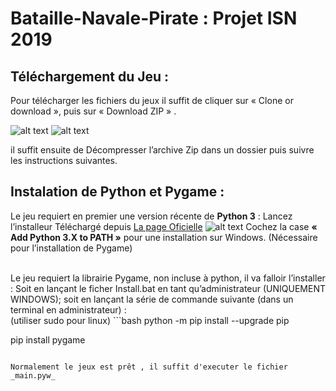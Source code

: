 # Bataille-Navale-Pirate : Projet ISN 2019

## Téléchargement du Jeu :

Pour télécharger les fichiers du jeux il suffit de cliquer sur « Clone or download », puis sur « Download ZIP » .

![alt text](https://imgur.com/plFHFUO.png)
![alt text](https://imgur.com/jDkpQC8.png)


il suffit ensuite de Décompresser l’archive Zip dans un dossier puis suivre les instructions suivantes.

## Instalation de Python et Pygame :

Le jeu requiert en premier une version récente de **Python 3** :
Lancez l’installeur Téléchargé depuis  [La page Oficielle](https://www.python.org/downloads/)
![alt text](https://imgur.com/4Fsg1yP.png)
Cochez la case **« Add Python 3.X to PATH »** pour une installation sur Windows.
(Nécessaire pour l’installation de Pygame)

<br>
Le jeu requiert la librairie Pygame, non incluse à python, il va falloir l’installer :
Soit en lançant le ficher  Install.bat en tant qu’administrateur (UNIQUEMENT WINDOWS);
soit en lançant la série de commande suivante (dans un terminal en administrateur) :
<br>
(utiliser sudo pour linux)
```bash
python -m pip install --upgrade pip

pip install pygame
```

Normalement le jeux est prêt , il suffit d'executer le fichier _main.pyw_

